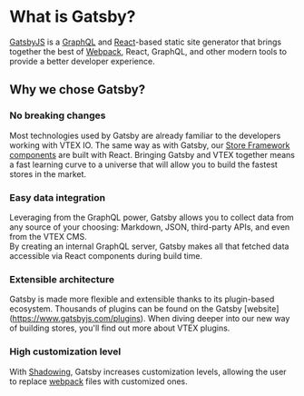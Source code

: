 # What is Gatsby?

[GatsbyJS](https://www.gatsbyjs.com/docs/) is a [GraphQL](https://graphql.org/) and [React](https://reactjs.org/)-based static site generator that brings together the best of [Webpack](https://webpack.js.org/), React, GraphQL, and other modern tools to provide a better developer experience. 

## Why we chose Gatsby?

### No breaking changes

Most technologies used by Gatsby are already familiar to the developers working with VTEX IO. The same way as with Gatsby, our [Store Framework components](https://developers.vtex.com/vtex-developer-docs/docs/what-is-store-framework) are built with React. Bringing Gatsby and VTEX together means a fast learning curve to a universe that will allow you to build the fastest stores in the market.

### Easy data integration

Leveraging from the GraphQL power, Gatsby allows you to collect data from any source of your choosing: Markdown, JSON, third-party APIs, and even from the VTEX CMS.  
By creating an internal GraphQL server, Gatsby makes all that fetched data accessible via React components during build time. 

### Extensible architecture

Gatsby is made more flexible and extensible thanks to its plugin-based ecosystem. Thousands of plugins can be found on the Gatsby [website] (https://www.gatsbyjs.com/plugins). When diving deeper into our new way of building stores, you'll find out more about VTEX plugins. 

### High customization level

With [Shadowing](https://www.gatsbyjs.com/docs/how-to/plugins-and-themes/shadowing/), Gatsby increases customization levels, allowing the user to replace [webpack](https://webpack.js.org/) files with customized ones.

